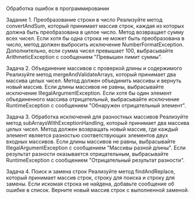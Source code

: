 Обработка ошибок в программировании

Задание 1. Преобразование строки в число
Реализуйте метод convertAndSum, который принимает массив строк, каждая
из которых должна быть преобразована в целое число. Метод возвращает
сумму всех чисел. Если хотя бы одна строка не может быть преобразована в
число, метод должен выбросить исключение NumberFormatException.
Дополнительно, если сумма чисел превышает 100, выбрасывайте
ArithmeticException с сообщением "Превышен лимит суммы".

Задача 2. Объединение массивов с проверкой длины и содержимого
Реализуйте метод mergeAndValidateArrays, который принимает два
массива целых чисел. Метод должен объединить массивы и вернуть новый
массив. Если длины массивов не равны, выбрасывайте исключение
IllegalArgumentException. Если хотя бы один элемент объединенного
массива отрицательный, выбрасывайте исключение RuntimeException с
сообщением "Обнаружен отрицательный элемент".

Задача 3. Обработка исключений для разностных массивов
Реализуйте метод subArraysWithExceptionHandling, который принимает
два массива целых чисел. Метод должен возвращать новый массив, где
каждый элемент является разностью соответствующих элементов двух входных
массивов. Если длины массивов не равны, выбрасывайте
IllegalArgumentException с сообщением "Массивы разной длины". Если
результат разности оказывается отрицательным, выбрасывайте
RuntimeException с сообщением "Отрицательный результат разности".

Задача 4. Поиск и замена строк
Реализуйте метод findAndReplace, который принимает массив строк, строку
для поиска и строку для замены. Если искомая строка не найдена, добавьте
сообщение об ошибке в список. Верните новый массив строк с выполненной
заменой.

